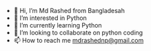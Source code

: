 - 👋 Hi, I’m Md Rashed from Bangladesah
- 👀 I’m interested in Python
- 🌱 I’m currently learning Python
- 💞️ I’m looking to collaborate on python coding
- 📫 How to reach me mdrashednp@gmail.com

<!---
mdrashednp/mdrashednp is a ✨ special ✨ repository because its `README.md` (this file) appears on your GitHub profile.
You can click the Preview link to take a look at your changes.
--->
